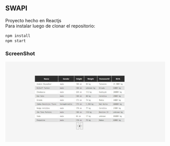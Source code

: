 ## SWAPI 
Proyecto hecho en Reactjs  
Para instalar luego de clonar el repositorio: 
```
npm install
npm start
```
### ScreenShot
<img src='./public/swapi-pagination.jpg'>
